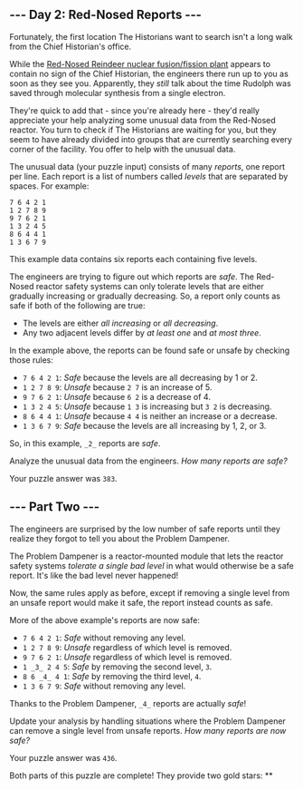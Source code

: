 ## \--- Day 2: Red-Nosed Reports ---

Fortunately, the first location The Historians want to search isn't a long walk from the Chief Historian's office.

While the [Red-Nosed Reindeer nuclear fusion/fission plant](/2015/day/19) appears to contain no sign of the Chief Historian, the engineers there run up to you as soon as they see you. Apparently, they _still_ talk about the time Rudolph was saved through molecular synthesis from a single electron.

They're quick to add that - since you're already here - they'd really appreciate your help analyzing some unusual data from the Red-Nosed reactor. You turn to check if The Historians are waiting for you, but they seem to have already divided into groups that are currently searching every corner of the facility. You offer to help with the unusual data.

The unusual data (your puzzle input) consists of many _reports_, one report per line. Each report is a list of numbers called _levels_ that are separated by spaces. For example:

```
7 6 4 2 1
1 2 7 8 9
9 7 6 2 1
1 3 2 4 5
8 6 4 4 1
1 3 6 7 9
```

This example data contains six reports each containing five levels.

The engineers are trying to figure out which reports are _safe_. The Red-Nosed reactor safety systems can only tolerate levels that are either gradually increasing or gradually decreasing. So, a report only counts as safe if both of the following are true:

*   The levels are either _all increasing_ or _all decreasing_.
*   Any two adjacent levels differ by _at least one_ and _at most three_.

In the example above, the reports can be found safe or unsafe by checking those rules:

*   `7 6 4 2 1`: _Safe_ because the levels are all decreasing by 1 or 2.
*   `1 2 7 8 9`: _Unsafe_ because `2 7` is an increase of 5.
*   `9 7 6 2 1`: _Unsafe_ because `6 2` is a decrease of 4.
*   `1 3 2 4 5`: _Unsafe_ because `1 3` is increasing but `3 2` is decreasing.
*   `8 6 4 4 1`: _Unsafe_ because `4 4` is neither an increase or a decrease.
*   `1 3 6 7 9`: _Safe_ because the levels are all increasing by 1, 2, or 3.

So, in this example, `_2_` reports are _safe_.

Analyze the unusual data from the engineers. _How many reports are safe?_

Your puzzle answer was `383`.

## \--- Part Two ---

The engineers are surprised by the low number of safe reports until they realize they forgot to tell you about the Problem Dampener.

The Problem Dampener is a reactor-mounted module that lets the reactor safety systems _tolerate a single bad level_ in what would otherwise be a safe report. It's like the bad level never happened!

Now, the same rules apply as before, except if removing a single level from an unsafe report would make it safe, the report instead counts as safe.

More of the above example's reports are now safe:

*   `7 6 4 2 1`: _Safe_ without removing any level.
*   `1 2 7 8 9`: _Unsafe_ regardless of which level is removed.
*   `9 7 6 2 1`: _Unsafe_ regardless of which level is removed.
*   `1 _3_ 2 4 5`: _Safe_ by removing the second level, `3`.
*   `8 6 _4_ 4 1`: _Safe_ by removing the third level, `4`.
*   `1 3 6 7 9`: _Safe_ without removing any level.

Thanks to the Problem Dampener, `_4_` reports are actually _safe_!

Update your analysis by handling situations where the Problem Dampener can remove a single level from unsafe reports. _How many reports are now safe?_

Your puzzle answer was `436`.

Both parts of this puzzle are complete! They provide two gold stars: \*\*